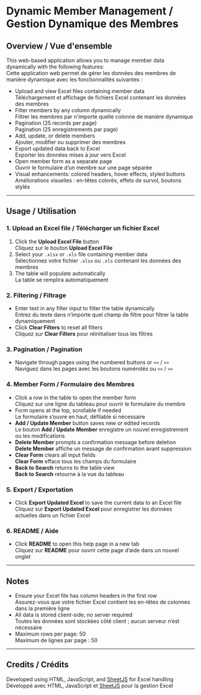 # Dynamic Member Management / Gestion Dynamique des Membres

## Overview / Vue d'ensemble
This web-based application allows you to manage member data dynamically with the following features:  
Cette application web permet de gérer les données des membres de manière dynamique avec les fonctionnalités suivantes :

- Upload and view Excel files containing member data  
  Téléchargement et affichage de fichiers Excel contenant les données des membres
- Filter members by any column dynamically  
  Filtrer les membres par n'importe quelle colonne de manière dynamique
- Pagination (25 records per page)  
  Pagination (25 enregistrements par page)
- Add, update, or delete members  
  Ajouter, modifier ou supprimer des membres
- Export updated data back to Excel  
  Exporter les données mises à jour vers Excel
- Open member form as a separate page  
  Ouvrir le formulaire d’un membre sur une page séparée
- Visual enhancements: colored headers, hover effects, styled buttons  
  Améliorations visuelles : en-têtes colorés, effets de survol, boutons stylés

---

## Usage / Utilisation

### 1. Upload an Excel file / Télécharger un fichier Excel
1. Click the **Upload Excel File** button  
   Cliquez sur le bouton **Upload Excel File**
2. Select your `.xlsx` or `.xls` file containing member data  
   Sélectionnez votre fichier `.xlsx` ou `.xls` contenant les données des membres
3. The table will populate automatically  
   La table se remplira automatiquement

### 2. Filtering / Filtrage
- Enter text in any filter input to filter the table dynamically  
  Entrez du texte dans n’importe quel champ de filtre pour filtrer la table dynamiquement
- Click **Clear Filters** to reset all filters  
  Cliquez sur **Clear Filters** pour réinitialiser tous les filtres

### 3. Pagination / Pagination
- Navigate through pages using the numbered buttons or `<<` / `>>`  
  Naviguez dans les pages avec les boutons numérotés ou `<<` / `>>`

### 4. Member Form / Formulaire des Membres
- Click a row in the table to open the member form  
  Cliquez sur une ligne du tableau pour ouvrir le formulaire du membre
- Form opens at the top, scrollable if needed  
  Le formulaire s’ouvre en haut, défilable si nécessaire
- **Add / Update Member** button saves new or edited records  
  Le bouton **Add / Update Member** enregistre un nouvel enregistrement ou les modifications
- **Delete Member** prompts a confirmation message before deletion  
  **Delete Member** affiche un message de confirmation avant suppression
- **Clear Form** clears all input fields  
  **Clear Form** efface tous les champs du formulaire
- **Back to Search** returns to the table view  
  **Back to Search** retourne à la vue du tableau

### 5. Export / Exportation
- Click **Export Updated Excel** to save the current data to an Excel file  
  Cliquez sur **Export Updated Excel** pour enregistrer les données actuelles dans un fichier Excel

### 6. README / Aide
- Click **README** to open this help page in a new tab  
  Cliquez sur **README** pour ouvrir cette page d’aide dans un nouvel onglet

---

## Notes
- Ensure your Excel file has column headers in the first row  
  Assurez-vous que votre fichier Excel contient les en-têtes de colonnes dans la première ligne
- All data is stored client-side; no server required  
  Toutes les données sont stockées côté client ; aucun serveur n’est nécessaire
- Maximum rows per page: 50  
  Maximum de lignes par page : 50

---

## Credits / Crédits
Developed using HTML, JavaScript, and [SheetJS](https://sheetjs.com/) for Excel handling  
Développé avec HTML, JavaScript et [SheetJS](https://sheetjs.com/) pour la gestion Excel
